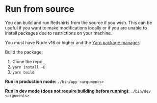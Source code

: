 # Run from source

You can build and run Redshirts from the source if you wish. This can be useful if you want to make modifications locally or if you are unable to install packages due to restrictions on your machine.

You must have Node v16 or higher and the [Yarn package manager](https://yarnpkg.com/).

Build the package:

1. Clone the repo
1. `yarn install -D`
1. `yarn build`

**Run in production mode:** `./bin/app <arguments>`

**Run in dev mode (does not require building before running):** `./bin/dev <arguments>`
